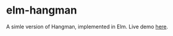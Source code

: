 # elm-hangman
A simle version of Hangman, implemented in Elm. Live demo [here](https://runarfu.github.io/elm-hangman/).
